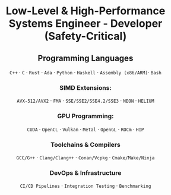 <div align="center">
 
 # Low-Level & High-Performance Systems Engineer - Developer (Safety-Critical)
 ## **Programming Languages** 
`C++` · `C` · `Rust` · `Ada` · `Python` · `Haskell` · `Assembly (x86/ARM)`· `Bash`

 ### **SIMD Extensions:**  
  `AVX-512/AVX2` · `FMA` · `SSE/SSE2/SSE4.2/SSE3` · `NEON` · `HELIUM` 
  
 ### **GPU Programming:**  
  `CUDA` · `OpenCL` · `Vulkan` · `Metal` · `OpenGL` · `ROCm` · `HIP`  

 ### **Toolchains & Compilers**  
`GCC/G++` · `Clang/Clang++` · `Conan/Vcpkg` · `Cmake/Make/Ninja`  

 ###  **DevOps & Infrastructure**  
`CI/CD Pipelines` · `Integration Testing` · `Benchmarking`  

</div>
